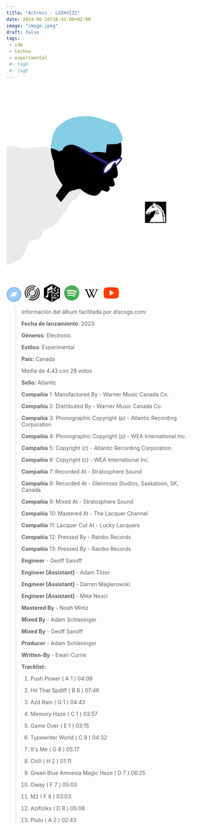 ```yaml
---
title: "Actress - LXXXVIII"
date: 2024-06-20T16:43:08+02:00
image: "image.jpeg"
draft: false
tags:
 - idm
 - techno
 - experimental
 #- tagD
 #- tagE
---
```

![cover](image.jpeg (Actress - LXXXVIII))
 
[![bandcamp](../links/svg/bandcamp.png (bandcamp))](https://actress.bandcamp.com/album/lxxxviii)
[![discogs](../links/svg/discogs.png (discogs))](https://www.discogs.com/master/3295480)
[![musicbrainz](../links/svg/musicbrainz.png (musicbrainz))](https://musicbrainz.org/release/cdd7edff-8751-4c68-9dc9-88ed390918c2)
[![spotify](../links/svg/spotify.png (putify))](https://open.spotify.com/album/4jMtRqpTc30H2oEPDbnKC4)
[![wikipedia](../links/svg/wikipedia.png (wikipedia))](https://en.wikipedia.org/wiki/Actor)
[![youtube](../links/svg/youtube.png (youtube))](https://www.youtube.com/playlist?list=PLZqsyBiYZFQ2ckV-3cNVcwXu_7sYK4Vsg)
 
<!-- [![lastfm](../links/svg/lastfm.png (lastfm))]() -->
 
> Información del álbum facilitada por discogs.com:
> 
> **Fecha de lanzamiento**: 2023
> 
> **Géneros**: Electronic
> 
> **Estilos**: Experimental
> 
> **Pais:** Canada
> 
> Media de 4.43 con 28 votos
> 
> **Sello:** Atlantic
> 
> **Compañia** 1: Manufactured By - Warner Music Canada Co.
> 
> **Compañia** 2: Distributed By - Warner Music Canada Co.
> 
> **Compañia** 3: Phonographic Copyright (p) - Atlantic Recording Corporation
> 
> **Compañia** 4: Phonographic Copyright (p) - WEA International Inc.
> 
> **Compañia** 5: Copyright (c) - Atlantic Recording Corporation
> 
> **Compañia** 6: Copyright (c) - WEA International Inc.
> 
> **Compañia** 7: Recorded At - Stratosphere Sound
> 
> **Compañia** 8: Recorded At - Glennross Studios, Saskatoon, SK, Canada
> 
> **Compañia** 9: Mixed At - Stratosphere Sound
> 
> **Compañia** 10: Mastered At - The Lacquer Channel
> 
> **Compañia** 11: Lacquer Cut At - Lucky Lacquers
> 
> **Compañia** 12: Pressed By - Rainbo Records
> 
> **Compañia** 13: Pressed By - Rainbo Records
> 
> **Engineer** - Geoff Sanoff
> 
> **Engineer [Assistant]** - Adam Tilzer
> 
> **Engineer [Assistant]** - Darren Magierowski
> 
> **Engineer [Assistant]** - Mike Nesci
> 
> **Mastered By** - Noah Mintz
> 
> **Mixed By** - Adam Schlesinger
> 
> **Mixed By** - Geoff Sanoff
> 
> **Producer** - Adam Schlesinger
> 
> **Written-By** - Ewan Currie
> 
> 
> 
> **Tracklist:**
> 
>   1. Push Power ( A 1 )    04:09
> 
>   2. Hit That Spdiff ( B 8 )    07:46
> 
>   3. Azd Rain ( G 1 )    04:43
> 
>   4. Memory Haze ( C 1 )    03:57
> 
>   5. Game Over ( E 1 )    03:15
> 
>   6. Typewriter World ( C 8 )    04:32
> 
>   7. It's Me ( G 8 )    05:17
> 
>   8. Chill ( H 2 )    01:11
> 
>   9. Green Blue Amnesia Magic Haze ( D 7 )    06:25
> 
>   10. Oway ( F 7 )    05:03
> 
>   11. M2 ( F 8 )    03:03
> 
>   12. Azifiziks ( D 8 )    05:08
> 
>   13. Pluto ( A 2 )    02:43
> 
